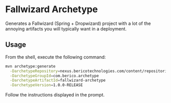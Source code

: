 # Fallwizard Archetype

Generates a Fallwizard (Spring + Dropwizard) project with a lot of the annoying artifacts you will typically want in a deployment.

## Usage

From the shell, execute the following command:

```bash
mvn archetype:generate                                                               \
  -DarchetypeRepository=nexus.bericotechnologies.com/content/repositories/releases   \
  -DarchetypeGroupId=com.berico.archetype                                            \
  -DarchetypeArtifactId=fallwizard-archetype                                         \
  -DarchetypeVersion=1.0.0-RELEASE                                                   
```

Follow the instructions displayed in the prompt.
